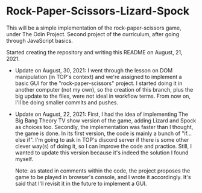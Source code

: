 # Rock-Paper-Scissors-Lizard-Spock

This will be a simple implementation of the rock-paper-scissors game, under The Odin Project.
Second project of the  curriculum, after going through JavaScript basics.

Started creating the repository and writing this README on August, 21, 2021.

- Update on August, 30, 2021:
  I went through the lesson on DOM manipulation (in TOP's context) and we're assigned to implement
  a basic GUI for the "rock-paper-scissors" project.
  I started doing it in another computer (not my own), so the creation of this branch, plus the big
  update to the files, were not ideal in workflow terms.
  From now on, I'll be doing smaller commits and pushes.

- Update on August, 22, 2021:
  First, I had the idea of implementing The Big Bang Theory TV show version of the game, adding 
  Lizard and Spock as choices too.
  Secondly, the implementation was faster than I thought, the game is done. In its first version, the
  code is mainly a bunch of "if... else if". I'm going to ask in TOP's discord server if there is some
  other clever way(s) of doing it, so I can improve the code and practice.
  Still, I wanted to update this version because it's indeed the solution I found myself.

  Note: as stated in comments within the code, the project proposes the game to be played in browser's 
  console, and I wrote it accordingly. It's said that I'll revisit it in the future to implement a GUI.